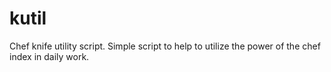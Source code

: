 # kutil
Chef knife utility script. Simple script to help to utilize the power of the chef index in daily work.
